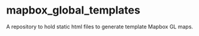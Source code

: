 # mapbox_global_templates
A repository to hold static html files to generate template Mapbox GL maps.
